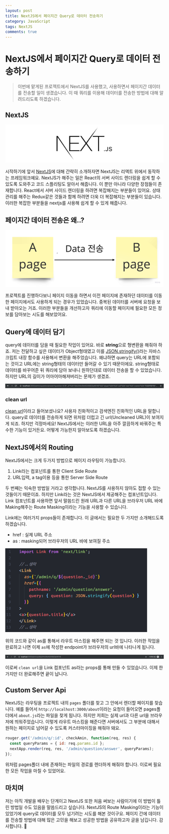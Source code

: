 ```yaml
---
layout: post
title: NextJS에서 페이지간 Query로 데이터 전송하기
category: JavaScript
tags: NextJS
comments: true
---
```


# NextJS에서 페이지간 Query로 데이터 전송하기

> 이번에 맡게된 프로젝트에서 NextJS를 사용했고, 사용하면서 페이지간 데이터를 전송할 일이 생겼습니다. 이 때 쿼리를 이용해 데이터를 전송한 방법에 대해 알려드리도록 하겠습니다.

## NextJS

![](/assets/images/post_img/nextJS.jpg)

시작하기에 앞서 [NextJS](https://nextjs.org/)에 대해 간략히 소개하자면 NextJS는 리액트 위에서 동작하는 프레임워크예요. NextJS가 해주는 일은  React의 서버 사이드 렌더링을 쉽게 할 수 있도록 도와주고 코드 스플리팅도 알아서 해줍니다. 이 뿐만 아니라 다양한 장점들이 존재합니다. React에서 서버 사이드 렌더링을 하려면 복잡해지는 부분들이 있어요. 상태 관리를 해주는 Redux같은 것들과 함께 하려면 더욱 더 복잡해지는 부분들이 있습니다. 이러한 복잡한 부분들을 nextjs를 사용해 쉽게 할 수 있게 해줍니다.



## 페이지간 데이터 전송은 왜..?

![](/assets/images/post_img/passingdata.jpg)

프로젝트를 진행하다보니 페이지 이동을 하면서 이전 페이지에 존재하던 데이터를 이동한 페이지에서도 사용하게 되는 경우가 있었습니다. 중복된 데이터를 서버에 요청을 보내 받아오는 거죠. 이러한 부분들을 개선하고자 쿼리에 이동할 페이지에 필요한 모든 정보를 담아보는 시도를 해보았어요. 



## Query에 데이터 담기

query에 데이터를 담을 때 필요한 작업이 있어요. 바로 **string**으로 형변환을 해줘야 하죠. 저는 전달하고 싶은 데이터가 Object형태였고 이를 <u>JSON.stringify()</u>라는 자바스크립트 내장 함수를 사용해서 변환을 해주었습니다. 왜냐하면 query는 URL에 포함되는 것이고 URL에는 string형태의 데이터만 들어갈 수 있기 때문이에요. string형태로 데이터를 바꾸어준 뒤 쿼리에 담아 보내니 원하던대로 데이터 전송을 할 수 있었습니다. 하지만 URL의 길이가 어마어마해져버리는 문제가 생겼죠.

![](/assets/images/post_img/longurl.png)

### clean url

[clean url](https://en.wikipedia.org/wiki/Clean_URL)이라고 들어보셨나요? 사용자 친화적이고 검색엔진 친화적인 URL을 말합니다. query로 데이터를 전송하게 되면 위처럼 더럽고 긴 url(Uncleaned URL)이 보여지게 되죠. 하지만 걱정마세요! NextJS에서는 이러한 URL을 아주 깔끔하게 바꿔주는 특수한 기능이 있거든요. 어떻게 가능한지 알아보도록 하겠습니다.



## NextJS에서의 Routing

NextJS에서는 크게 두가지 방법으로 페이지 라우팅이 가능합니다.

1. Link라는 컴포넌트를 통한 Client Side Route
2. URL입력, a tag이용 등을 통한 Server Side Route

두 번째는 익숙한 방법일 거라고 생각합니다. NextJS를 사용하지 않아도 접할 수 있는 것들이기 때문이죠. 하지만 Link라는 것은 NextJS에서 제공해주는 컴포넌트입니다. Link 컴포넌트를 사용하면 앞서 말씀드린 원래 URL과 다른 URL을 브라우저 URL 바에 Making해주는  Route Masking이라는 기능을 사용할 수 있습니다.

Link에는 여러가지 props들이 존재합니다. 이 글에서는 필요한 두 가지만 소개해드도록 하겠습니다.

- href : 실제 URL 주소
- as : masking되어 브라우저의 URL 바에 보여질 주소

![](/assets/images/post_img/Link.png)

위의 코드와 같이 as를 통해서 라우트 마스킹을 해주면 되는 것 입니다. 이러한 작업을 완료하고 나면 이제 `as`에 작성한 endpoint가 브라우저의 url바에 나타나게 됩니다. 

![](/assets/images/post_img/shorturl.png)


이로써 `clean url`을 Link 컴포넌트 as라는 props를 통해 만들 수 있었습니다. 이제 한 가지만 더 완료해주면 끝이 납니다.

## Custom Server Api
NextJS는 라우팅을 프로젝트 내의 `pages` 폴더를 찾고 그 안에서 렌더할 페이지를 찾습니다. 예를 들어서 `http://localhost:3000/about`이라는 요청이 들어오면 pages폴더에서 `about.js`라는 파일을 찾게 됩니다. 하지만 저희는 실제 url과 다른 url을 브라우저에 띄워주었습니다. 이렇게 라우트 마스킹을 해준다면 서버에서도 그 부분에 대해서 원하는 페이지로 넘어갈 수 있도록 커스터마이징을 해줘야 돼요. 
```javascript
rouger.get('/admin/q/:id', checkAmin, function(req, res) {
  const queryParams = { id: req.params.id };
  nextApp.render(req, res, '/admin/question/answer', queryParams);
});
```
위처럼 pages폴더 내에 존재하는 파일의 경로를 렌더하게 해줘야 합니다. 이로써 필요한 모든 작업을 마칠 수 있었어요. 

## 마치며
저는 아직 개발을 배우는 단계이고 NextJS 또한 처음 써보는 사람이기에 이 방법이 틀린 방법일 수도 있음을 말씀드리고 싶습니다. NextJS의 Route Masking이라는 기능이 있었기에 query로 데이터를 모두 넘기려는 시도를 해본 것이구요. 페이지 간에 데이터를 전송할 방법에 대해 많은 고민을 해보고 성공한 방법을 공유하고자 글을 남깁니다. 감사합니다. 🙇‍